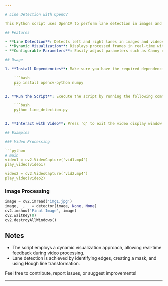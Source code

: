 ```yaml
---

# Line Detection with OpenCV

This Python script uses OpenCV to perform lane detection in images and videos. It utilizes edge detection, Hough line transformation, and averaging to identify and draw the left and right lines on the road.

## Features

- **Line Detection**: Detects left and right lanes in images and videos.
- **Dynamic Visualization**: Displays processed frames in real-time with OpenCV.
- **Configurable Parameters**: Easily adjust parameters such as Canny edge detection thresholds, Hough line transformation parameters, and more.

## Usage

1. **Install Dependencies**: Make sure you have the required dependencies installed. You can install them using the following:

    ```bash
    pip install opencv-python numpy
    ```

2. **Run the Script**: Execute the script by running the following command:

    ```bash
    python line_detection.py
    ```

3. **Interact with Video**: Press 'q' to exit the video display window.

## Examples

### Video Processing

```python
# main
video1 = cv2.VideoCapture('vid1.mp4')
play_video(video1)

video2 = cv2.VideoCapture('vid2.mp4')
play_video(video2)
```

### Image Processing

```python
image = cv2.imread('img1.jpg')
image, _, _ = detector(image, None, None)
cv2.imshow('Final Image', image)
cv2.waitKey(0)
cv2.destroyAllWindows()
```

## Notes

- The script employs a dynamic visualization approach, allowing real-time feedback during video processing.
- Lane detection is achieved by identifying edges, creating a mask, and using Hough line transformation.

Feel free to contribute, report issues, or suggest improvements!

---
```

